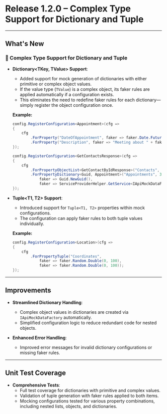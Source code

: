 # Release 1.2.0 – Complex Type Support for Dictionary and Tuple

---

## What's New
### 🚀 Complex Type Support for Dictionary and Tuple
- **Dictionary<TKey, TValue> Support**:  
  - Added support for mock generation of dictionaries with either primitive or complex object values.  
  - If the value type (`TValue`) is a complex object, its faker rules are applied automatically if a configuration exists.  
  - This eliminates the need to redefine faker rules for each dictionary—simply register the object configuration once.  

  **Example:**  
  ```csharp
  config.RegisterConfiguration<Appointment>(cfg =>
  {
      cfg
          .ForProperty("DateOfAppointment", faker => faker.Date.Future())
          .ForProperty("Description", faker => "Meeting about " + faker.Company.CatchPhrase());
  });

  config.RegisterConfiguration<GetContactsResponse>(cfg =>
  {
      cfg
          .ForPropertyObjectList<GetContactByIdResponse>("Contacts", 5)
          .ForPropertyDictionary<Guid, Appointment>("Appointments", 3,
              faker => Guid.NewGuid(),
              faker => ServiceProviderHelper.GetService<IApiMockDataFactory>().CreateMockObject<Appointment>());
  });
  ```

- **Tuple<T1, T2> Support**:  
  - Introduced support for `Tuple<T1, T2>` properties within mock configurations.  
  - The configuration can apply faker rules to both tuple values individually.  

  **Example:**  
  ```csharp
  config.RegisterConfiguration<Location>(cfg =>
  {
      cfg
          .ForPropertyTuple("Coordinates",
              faker => faker.Random.Double(0, 100),
              faker => faker.Random.Double(0, 100));
  });
  ```

---

## Improvements
- **Streamlined Dictionary Handling**:  
  - Complex object values in dictionaries are created via `IApiMockDataFactory` automatically.  
  - Simplified configuration logic to reduce redundant code for nested objects.  

- **Enhanced Error Handling**:  
  - Improved error messages for invalid dictionary configurations or missing faker rules.  

---

## Unit Test Coverage
- **Comprehensive Tests**:  
  - Full test coverage for dictionaries with primitive and complex values.  
  - Validation of tuple generation with faker rules applied to both items.  
  - Mocking configurations tested for various property combinations, including nested lists, objects, and dictionaries.  

